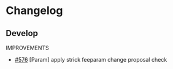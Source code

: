 # Changelog
## Develop
IMPROVEMENTS

* [\#576](https://github.com/binance-chain/node/pull/576) [Param] apply strick feeparam change proposal check
